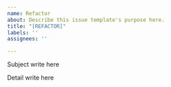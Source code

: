 ```yaml
---
name: Refactor
about: Describe this issue template's purpose here.
title: "[REFACTOR]"
labels: ''
assignees: ''

---
```


Subject
write here

Detail
write here
